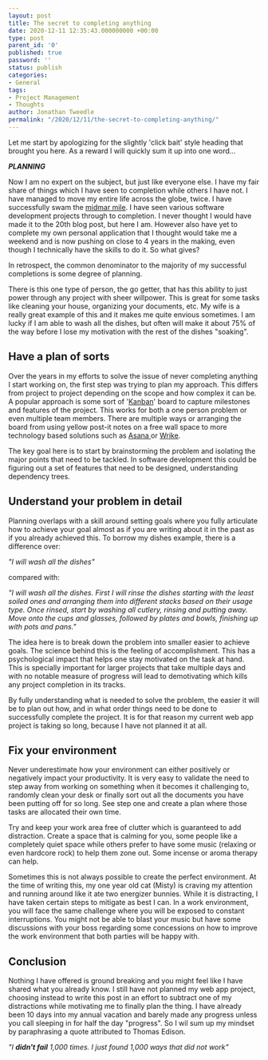 ```yaml
---
layout: post
title: The secret to completing anything
date: 2020-12-11 12:35:43.000000000 +00:00
type: post
parent_id: '0'
published: true
password: ''
status: publish
categories:
- General
tags:
- Project Management
- Thoughts
author: Jonathan Tweedle
permalink: "/2020/12/11/the-secret-to-completing-anything/"
---
```

Let me start by apologizing for the slightly 'click bait' style heading that brought you here. As a reward I will quickly sum it up into one word...

<strong><span class="uppercase"><em>PLANNING</em></span></strong>

Now I am no expert on the subject, but just like everyone else. I have my fair share of things which I have seen to completion while others I have not. I have managed to move my entire life across the globe, twice. I have successfully swam the <a href="https://www.midmarmile.co.za/">midmar mile</a>. I have seen various software development projects through to completion. I never thought I would have made it to the 20th blog post, but here I am. However also have yet to complete my own personal application that I thought would take me a weekend and is now pushing on close to 4 years in the making, even though I technically have the skills to do it. So what gives? 

In retrospect, the common denominator to the majority of my successful completions is some degree of planning.

There is this one type of person, the go getter, that has this ability to just power through any project with sheer willpower. This is great for some tasks like cleaning your house, organizing your documents, etc. My wife is a really great example of this and it makes me quite envious sometimes. I am lucky if I am able to wash all the dishes, but often will make it about 75% of the way before I lose my motivation with the rest of the dishes "soaking". 

## Have a plan of sorts

Over the years in my efforts to solve the issue of never completing anything I start working on, the first step was trying to plan my approach. This differs from project to project depending on the scope and how complex it can be. A popular approach is some sort of '<a href="https://en.wikipedia.org/wiki/Kanban_(development)">Kanban</a>' board to capture milestones and features of the project. This works for both a one person problem or even multiple team members. There are multiple ways or arranging the board from using yellow post-it notes on a free wall space to more technology based solutions such as <a href="https://asana.com/">Asana </a>or <a href="https://www.wrike.com/">Wrike</a>.

The key goal here is to start by brainstorming the problem and isolating the major points that need to be tackled. In software development this could be figuring out a set of features that need to be designed, understanding dependency trees.

## Understand your problem in detail

Planning overlaps with a skill around setting goals where you fully articulate how to achieve your goal almost as if you are writing about it in the past as if you already achieved this. To borrow my dishes example, there is a difference over:

<centre><em>"I will wash all the dishes"</em></centre>

compared with:

<centre><em>"I will wash all the dishes. First I will rinse the dishes starting with the least soiled ones and arranging them into different stacks based on their usage type. Once rinsed, start by washing all cutlery, rinsing and putting away. Move onto the cups and glasses, followed by plates and bowls, finishing up with pots and pans."</em></centre>

The idea here is to break down the problem into smaller easier to achieve goals. The science behind this is the feeling of accomplishment. This has a psychological impact that helps one stay motivated on the task at hand. This is specially important for larger projects that take multiple days and with no notable measure of progress will lead to demotivating which kills any project completion in its tracks.

By fully understanding what is needed to solve the problem, the easier it will be to plan out how, and in what order things need to be done to successfully complete the project. It is for that reason my current web app project is taking so long, because I have not planned it at all.

## Fix your environment

Never underestimate how your environment can either positively or negatively impact your productivity. It is very easy to validate the need to step away from working on something when it becomes it challenging to, randomly clean your desk or finally sort out all the documents you have been putting off for so long. See step one and create a plan where those tasks are allocated their own time. 

Try and keep your work area free of clutter which is guaranteed to add distraction. Create a space that is calming for you, some people like a completely quiet space while others prefer to have some music (relaxing or even hardcore rock) to help them zone out. Some incense or aroma therapy can help. 

Sometimes this is not always possible to create the perfect environment. At the time of writing this, my one year old cat (Misty) is craving my attention and running around like it ate two energizer bunnies. While it is distracting, I have taken certain steps to mitigate as best I can. In a work environment, you will face the same challenge where you will be exposed to constant interruptions. You might not be able to blast your music but have some discussions with your boss regarding some concessions on how to improve the work environment that both parties will be happy with. 

## Conclusion

Nothing I have offered is ground breaking and you might feel like I have shared what you already know. I still have not planned my web app project, choosing instead to write this post in an effort to subtract one of my distractions while motivating me to finally plan the thing. I have already been 10 days into my annual vacation and barely made any progress unless you call sleeping in for half the day "progress". So I wil sum up my mindset by paraphrasing a quote attributed to Thomas Edison.

<centre><em>"I&nbsp;<strong>didn't fail</strong>&nbsp;1,000 times. I just found 1,000 ways that did not work"</em></centre>
